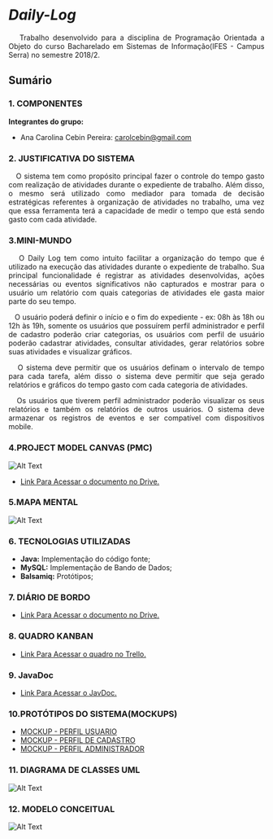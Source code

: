 # _Daily-Log_

<P align="justify">&nbsp&nbsp Trabalho desenvolvido para a disciplina de Programação Orientada a Objeto do curso Bacharelado em Sistemas de Informação(IFES - Campus Serra) no semestre 2018/2.</p>

## Sumário

### 1. COMPONENTES<br>
**Integrantes do grupo:**<br>
- Ana Carolina Cebin Pereira: <a href="url"> carolcebin@gmail.com </a>


### 2. JUSTIFICATIVA DO SISTEMA<br>
<P align="justify">&nbsp&nbsp O sistema tem como propósito principal fazer o controle do tempo gasto com realização de atividades durante o expediente de trabalho. Além disso, o mesmo será utilizado como mediador para tomada de decisão estratégicas referentes à organização de atividades no trabalho, uma vez que essa ferramenta terá a capacidade de medir o tempo que está sendo gasto com cada atividade.
 </p>

### 3.MINI-MUNDO<br>
<P align="justify">&nbsp&nbsp O Daily Log tem como intuito facilitar a organização do tempo que é  utilizado na execução das atividades durante o expediente de trabalho. Sua principal funcionalidade é registrar as atividades desenvolvidas, ações necessárias ou eventos significativos não capturados e mostrar para o usuário um relatório com quais categorias de atividades ele gasta maior parte do seu tempo. </p>

<P align="justify">&nbsp&nbsp O usuário poderá definir o início e o fim do expediente - ex: 08h às 18h ou 12h às 19h, somente os usuários que possuírem perfil administrador e perfil de cadastro poderão criar categorias, os usuários com perfil de usuário poderão cadastrar atividades, consultar atividades, gerar relatórios sobre suas atividades e visualizar gráficos.</p>
 
<P align="justify">&nbsp&nbsp O sistema deve permitir que os usuários definam o intervalo de tempo para cada tarefa, além disso o sistema deve permitir que seja gerado relatórios e gráficos do tempo gasto
com cada categoria de atividades.</p>
 
<P align="justify">&nbsp&nbsp Os usuários que tiverem perfil administrador poderão visualizar os seus relatórios e também os relatórios 
de outros usuários. O sistema deve armazenar os registros de eventos e ser compatível com dispositivos mobile.</p>

### 4.PROJECT MODEL CANVAS (PMC)<br>
 ![Alt Text](https://github.com/CarolCebin/DailyLog/blob/master/Imagens/.PROJECT%20MODEL%20CANVAS%20(PMC).jpg)
- [Link Para Acessar o documento no Drive.](https://drive.google.com/open?id=1Rn2uGL4AyojqxlBiWGUDyfspa55MZ79VLvq4QVdpycY)

### 5.MAPA MENTAL<br>
 ![Alt Text](https://github.com/CarolCebin/DailyLog/blob/master/Imagens/Mapa%20Mental%20do%20Sistema.PNG)
 
### 6. TECNOLOGIAS UTILIZADAS<br>
- **Java:** Implementação do código fonte;
- **MySQL:** Implementação de Bando de Dados;
- **Balsamiq:** Protótipos;

### 7. DIÁRIO DE BORDO<br>
- [Link Para Acessar o documento no Drive.](https://drive.google.com/open?id=15EeHTSu6TpxJOVPpxTKpXdgdKLLh4x7XicEWmQWy7Z4)

### 8. QUADRO KANBAN<br>
-   [Link Para Acessar o quadro no Trello.](https://trello.com/b/KcUYk8bI/dailylog)

### 9. JavaDoc<br>
- [Link Para Acessar o JavDoc.](http://dailylogjavadoc.gearhostpreview.com/)

### 10.PROTÓTIPOS DO SISTEMA(MOCKUPS)<br>
- [MOCKUP - PERFIL USUARIO](https://github.com/CarolCebin/Daily-Log/blob/master/Documentos/Prot%C3%B3tipos/Daily%20Log%20-%20Perfil%20Usuario%20Comum%20.pdf)
- [MOCKUP - PERFIL DE CADASTRO](https://github.com/CarolCebin/Daily-Log/blob/master/Documentos/Prot%C3%B3tipos/Daily%20Log%20%20-%20Perfil%20de%20Cadastro.pdf)
- [MOCKUP - PERFIL ADMINISTRADOR](https://github.com/CarolCebin/Daily-Log/blob/master/Documentos/Prot%C3%B3tipos/Daily%20Log%20-%20Perfil%20Adiministrador.pdf)

### 11. DIAGRAMA DE CLASSES UML<br>
 ![Alt Text](https://github.com/CarolCebin/Daily-Log/blob/master/Imagens/Diagrama%20UML%20Daily%20Log.jpeg?raw=true)

### 12. MODELO CONCEITUAL <br>
 ![Alt Text](https://github.com/CarolCebin/Daily-Log/blob/master/Imagens/Modelo%20Conceitual%20Daily%20Log.png?raw=true)
 



